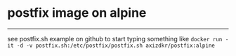 # postfix image on alpine #
***
see postfix.sh example on github 
to start typing something like
```docker run -it -d -v postfix.sh:/etc/postfix/postfix.sh axizdkr/postfix:alpine```
